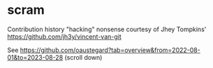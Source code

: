 # scram

Contribution history "hacking" nonsense courtesy of Jhey Tompkins' https://github.com/jh3y/vincent-van-git

See https://github.com/oaustegard?tab=overview&from=2022-08-01&to=2023-08-28 (scroll down)
